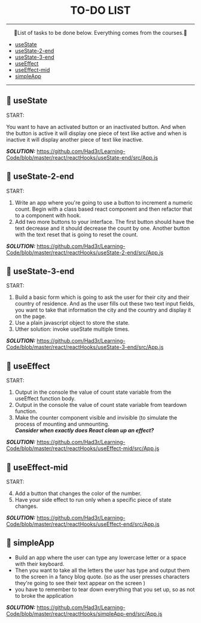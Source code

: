 <div align="center">

# TO-DO LIST

</div>

***

<p align="center">
🎉List of tasks to be done below. Everything comes from the courses.🎉
</p>

* [useState](#-useState)
* [useState-2-end](#-useState-2-end)
* [useState-3-end](#-useState-3-end)
* [useEffect](#-useEffect)
* [useEffect-mid](#-useEffect-mid)
* [simpleApp](#-simpleApp)


***

## 🚀 useState 

START:

You want to have an activated button or an inactivated button. And when the button is active it will display one piece of text like active and when is inactive it will display another piece of text like inactive. <br />

***SOLUTION:*** https://github.com/Had3r/Learning-Code/blob/master/react/reactHooks/useState-end/src/App.js

## 🚀 useState-2-end 

START:

1. Write an app where you're going to use a button to increment a numeric count.
Begin with a class based react component and then refactor that to a component with hook.
2.  Add two more buttons to your interface. The first button should have the text decrease and it should decrease the count by one. Another button with the text reset that is going to reset the count. <br />

***SOLUTION:*** https://github.com/Had3r/Learning-Code/blob/master/react/reactHooks/useState-2-end/src/App.js

## 🚀 useState-3-end 

START:

1. Build a basic form which is going to ask the user for their city and their country of residence.
And as the user fills out these two text input fields, you want to take that information the city and 
the country and display it on the page.
2. Use a plain javascript object to store the state.
3. Uther solution: invoke useState multiple times. <br />

***SOLUTION:*** https://github.com/Had3r/Learning-Code/blob/master/react/reactHooks/useState-3-end/src/App.js

## 🚀 useEffect 

START:

1. Output in the console the value of count state variable from the useEffect function body.
2. Output in the console the value of count state variable from teardown function.
3. Make the counter component visible and invisible (to simulate the process of mounting and unmounting. <br />
***Consider when exactly does React clean up an effect?*** <br />

***SOLUTION:*** https://github.com/Had3r/Learning-Code/blob/master/react/reactHooks/useEffect-mid/src/App.js

## 🚀 useEffect-mid

START:

4. Add a button that changes the color of the number.
5. Have your side effect to run only when a specific piece of state changes. <br />

***SOLUTION:*** https://github.com/Had3r/Learning-Code/blob/master/react/reactHooks/useEffect-end/src/App.js

## 🚀 simpleApp

- Build an app where the user can type any lowercase letter or a space with their keyboard. 
- Then you want to take all the letters the user has type and output them to the screen in a fancy blog quote.
(so as the user presses characters they're going to see their text appear on the screen )
- you have to remember to tear down everything that you set up, so as not to broke the application <br />

***SOLUTION:*** https://github.com/Had3r/Learning-Code/blob/master/react/reactHooks/simpleApp-end/src/App.js
